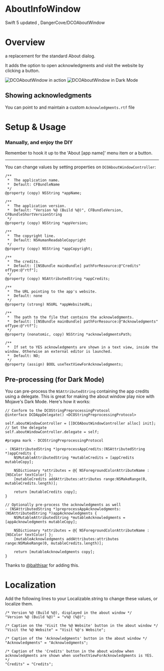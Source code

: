 # AboutInfoWindow
Swift 5 updated , DangerCove/DCOAboutWindow



# Overview

a replacement for the standard About dialog.

It adds the option to open acknowledgments and visit the website by clicking a button.

![DCOAboutWindow in action](https://raw.github.com/DangerCove/DCOAboutWindow/master/screenshots/DCOAboutWindow.png)
![DCOAboutWindow in Dark Mode](https://raw.github.com/DangerCove/DCOAboutWindow/master/screenshots/DCOAboutWindow-DarkMode.png)

## Showing acknowledgments

You can point to and maintain a custom `Acknowledgments.rtf` file

# Setup & Usage

### Manually, and enjoy the DIY

Remember to hook it up to the 'About [app name]' menu item or a button.

<hr>


You can change values by setting properties on `DCOAboutWindowController`:

```
/**
 *  The application name.
 *  Default: CFBundleName
 */
@property (copy) NSString *appName;

/**
 *  The application version.
 *  Default: "Version %@ (Build %@)", CFBundleVersion, CFBundleShortVersionString
 */
@property (copy) NSString *appVersion;

/**
 *  The copyright line.
 *  Default: NSHumanReadableCopyright
 */
@property (copy) NSString *appCopyright;

/**
 *  The credits.
 *  Default: [[NSBundle mainBundle] pathForResource:@"Credits" ofType:@"rtf"];
 */
@property (copy) NSAttributedString *appCredits;

/**
 *  The URL pointing to the app's website.
 *  Default: none
 */
@property (strong) NSURL *appWebsiteURL;

/**
 *  The path to the file that contains the acknowledgments.
 *  Default: [[NSBundle mainBundle] pathForResource:@"Acknowledgments" ofType:@"rtf"];
 */
@property (nonatomic, copy) NSString *acknowledgmentsPath;

/**
 *  If set to YES acknowledgments are shown in a text view, inside the window. Otherwise an external editor is launched.
 *  Default: NO;
 */
@property (assign) BOOL useTextViewForAcknowledgments;
```

## Pre-processing (for Dark Mode)

You can pre-process the `NSAttributedString` containing the app credits using a delegate. This is great for making the about window play nice with Mojave's Dark Mode. Here's how it works:

```objc
// Conform to the DCOStringPreprocessingProtocol
@interface DCDAppDelegate() <DCOStringPreprocessingProtocol>

self.aboutWindowController = [[DCOAboutWindowController alloc] init];
// Set the delegate
self.aboutWindowController.delegate = self;

#pragma mark - DCOStringPreprocessingProtocol

- (NSAttributedString *)preprocessAppCredits:(NSAttributedString *)appCredits {
    NSMutableAttributedString *mutableCredits = [appCredits mutableCopy];
    
    NSDictionary *attributes = @{ NSForegroundColorAttributeName : [NSColor textColor] };
    [mutableCredits addAttributes:attributes range:NSMakeRange(0, mutableCredits.length)];
    
    return [mutableCredits copy];
}

// Optionally pre-process the acknowledgments as well
- (NSAttributedString *)preprocessAppAcknowledgments:(NSAttributedString *)appAcknowledgments {
    NSMutableAttributedString *mutableAcknowledgments = [appAcknowledgments mutableCopy];
    
    NSDictionary *attributes = @{ NSForegroundColorAttributeName : [NSColor textColor] };
    [mutableAcknowledgments addAttributes:attributes range:NSMakeRange(0, mutableCredits.length)];
    
    return [mutableAcknowledgments copy];
}
```

Thanks to [@balthisar](https://github.com/balthisar) for adding this.

# Localization

Add the following lines to your Localizable.string to change these values, or localize them.

```
/* Version %@ (Build %@), displayed in the about window */
"Version %@ (Build %@)" = "v%@ (%@)";

/* Caption on the 'Visit the %@ Website' button in the about window */
"Visit the %@ Website" = "Visit %@'s Website";

/* Caption of the 'Acknowledgments' button in the about window */
"Acknowledgments" = "Acknowledgments";

/* Caption of the 'Credits' button in the about window when acknowledgments are shown when useTextViewForAcknowledgments is YES. */
"Credits" = "Credits";
```

